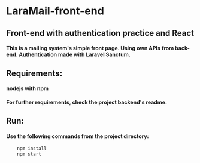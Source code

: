 # LaraMail-front-end

## Front-end with authentication practice and React

#### This is a mailing system's simple front page. Using own APIs from back-end. Authentication made with Laravel Sanctum.

## Requirements:

#### nodejs with npm

#### For further requirements, check the project backend's readme.

## Run:

#### Use the following commands from the project directory:

```bash
    npm install
    npm start
```
